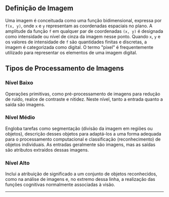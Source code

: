 ## Definição de Imagem

Uma imagem é conceituada como uma função bidimensional, expressa por `f(x, y)`, onde `x` e `y` representam as coordenadas espaciais no plano. A amplitude da função `f` em qualquer par de coordenadas `(x, y)` é designada como intensidade ou nível de cinza da imagem nesse ponto. Quando `x`, `y` e os valores de intensidade de `f` são quantidades finitas e discretas, a imagem é categorizada como digital. O termo "pixel" é frequentemente utilizado para representar os elementos de uma imagem digital.

## Tipos de Processamento de Imagens

### Nível Baixo
Operações primitivas, como pré-processamento de imagens para redução de ruído, realce de contraste e nitidez. Neste nível, tanto a entrada quanto a saída são imagens.

### Nível Médio
Engloba tarefas como segmentação (divisão da imagem em regiões ou objetos), descrição desses objetos para adaptá-los a uma forma adequada para o processamento computacional e classificação (reconhecimento) de objetos individuais. As entradas geralmente são imagens, mas as saídas são atributos extraídos dessas imagens.

### Nível Alto
Inclui a atribuição de significado a um conjunto de objetos reconhecidos, como na análise de imagens e, no extremo dessa linha, a realização das funções cognitivas normalmente associadas à visão.

---
